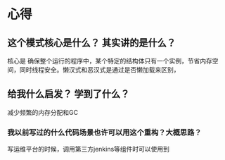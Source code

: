 # 心得
## 这个模式核心是什么？ 其实讲的是什么？
核心是 确保整个运行的程序中，某个特定的结构体只有一个实例，节省内存空间，同时线程安全。懒汉式和恶汉式是通过是否懒加载来区别，

## 给我什么启发？ 学到了什么？
减少频繁的内存分配和GC

### 我以前写过的什么代码场景也许可以用这个重构？大概思路？
写运维平台的时候，调用第三方jenkins等组件时可以使用到
